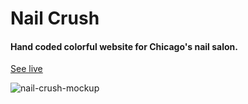 # Nail Crush

#### Hand coded colorful website for Chicago's nail salon.
[See live ](http://www.nailcrushchicago.com)

![nail-crush-mockup](https://cloud.githubusercontent.com/assets/19750215/19605564/9b5710f2-9780-11e6-8abf-c0c93bc1d126.jpg)
